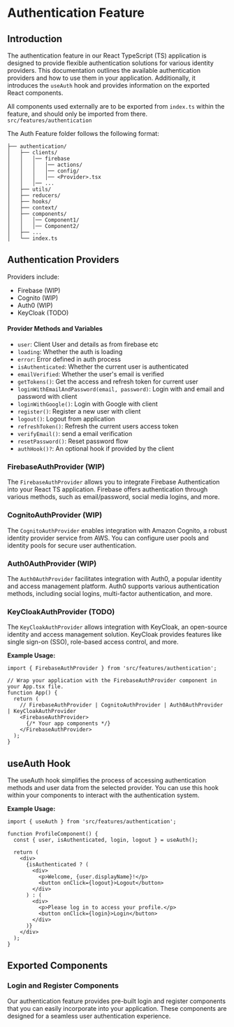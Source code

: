 # Authentication Feature

## Introduction

The authentication feature in our React TypeScript (TS) application is designed to provide flexible authentication solutions for various identity providers. This documentation outlines the available authentication providers and how to use them in your application. Additionally, it introduces the `useAuth` hook and provides information on the exported React components.

All components used externally are to be exported from `index.ts` within the feature, and should only be imported from there. `src/features/authentication`


The Auth Feature folder follows the following format:

```
├── authentication/
│   ├── clients/
│   │   │── firebase
│   │   │   │── actions/
│   │   │   │── config/
│   │   │   │── <Provider>.tsx
│   │   │── ...
│   ├── utils/
│   ├── reducers/
│   ├── hooks/
│   ├── context/
│   ├── components/
│   │   │── Component1/
│   │   │── Component2/
│   ├── ...
│   └── index.ts
```

## Authentication Providers
Providers include:
- Firebase (WIP)
- Cognito (WIP)
- Auth0 (WIP)
- KeyCloak (TODO)

#### Provider Methods and Variables

 - `user`: Client User and details as from firebase etc
 - `loading`: Whether the auth is loading
 - `error`: Error defined in auth process
 - `isAuthenticated`: Whether the current user is authenticated
 - `emailVerified`: Whether the user's email is verified
 - `getTokens()`: Get the access and refresh token for current user
 - `loginWithEmailAndPassword(email, password)`: Login with and email and password with client
 - `loginWithGoogle()`: Login with Google with client
 - `register()`: Register a new user with client
 - `logout()`: Logout from application
 - `refreshToken()`: Refresh the current users access token
 - `verifyEmail()`: send a email verification
 - `resetPassword()`: Reset password flow
 - `authHook()?`: An optional hook if provided by the client

### FirebaseAuthProvider (WIP)

The `FirebaseAuthProvider` allows you to integrate Firebase Authentication into your React TS application. Firebase offers authentication through various methods, such as email/password, social media logins, and more.

### CognitoAuthProvider (WIP)

The `CognitoAuthProvider` enables integration with Amazon Cognito, a robust identity provider service from AWS. You can configure user pools and identity pools for secure user authentication.

### Auth0AuthProvider (WIP)
The `Auth0AuthProvider` facilitates integration with Auth0, a popular identity and access management platform. Auth0 supports various authentication methods, including social logins, multi-factor authentication, and more.

### KeyCloakAuthProvider (TODO)
The `KeyCloakAuthProvider` allows integration with KeyCloak, an open-source identity and access management solution. KeyCloak provides features like single sign-on (SSO), role-based access control, and more.

**Example Usage:**

```tsx
import { FirebaseAuthProvider } from 'src/features/authentication';

// Wrap your application with the FirebaseAuthProvider component in your App.tsx file.
function App() {
  return (
    // FirebaseAuthProvider | CognitoAuthProvider | Auth0AuthProvider | KeyCloakAuthProvider
    <FirebaseAuthProvider> 
      {/* Your app components */}
    </FirebaseAuthProvider>
  );
}
```

## useAuth Hook
The useAuth hook simplifies the process of accessing authentication methods and user data from the selected provider. You can use this hook within your components to interact with the authentication system.

**Example Usage:**

```tsx
import { useAuth } from 'src/features/authentication';

function ProfileComponent() {
  const { user, isAuthenticated, login, logout } = useAuth();

  return (
    <div>
      {isAuthenticated ? (
        <div>
          <p>Welcome, {user.displayName}!</p>
          <button onClick={logout}>Logout</button>
        </div>
      ) : (
        <div>
          <p>Please log in to access your profile.</p>
          <button onClick={login}>Login</button>
        </div>
      )}
    </div>
  );
}
```

## Exported Components
### Login and Register Components
Our authentication feature provides pre-built login and register components that you can easily incorporate into your application. These components are designed for a seamless user authentication experience.